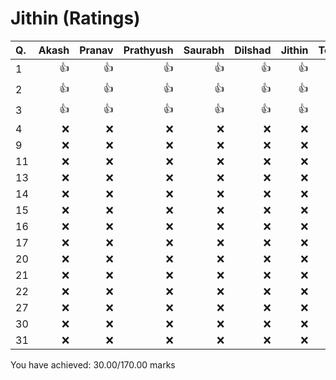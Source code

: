 Jithin (Ratings)
================
|Q. |Akash|Pranav|Prathyush|Saurabh|Dilshad|Jithin|Total: |
|:--|----:|-----:|--------:|------:|------:|-----:|------:|
|1  |:+1: |:+1:  |:+1:     |:+1:   |:+1:   |:+1:  |10     |
|2  |:+1: |:+1:  |:+1:     |:+1:   |:+1:   |:+1:  |10     |
|3  |:+1: |:+1:  |:+1:     |:+1:   |:+1:   |:+1:  |10     |
|4  |:x:  |:x:   |:x:      |:x:    |:x:    |:x:   |0      |
|9  |:x:  |:x:   |:x:      |:x:    |:x:    |:x:   |0      |
|11 |:x:  |:x:   |:x:      |:x:    |:x:    |:x:   |0      |
|13 |:x:  |:x:   |:x:      |:x:    |:x:    |:x:   |0      |
|14 |:x:  |:x:   |:x:      |:x:    |:x:    |:x:   |0      |
|15 |:x:  |:x:   |:x:      |:x:    |:x:    |:x:   |0      |
|16 |:x:  |:x:   |:x:      |:x:    |:x:    |:x:   |0      |
|17 |:x:  |:x:   |:x:      |:x:    |:x:    |:x:   |0      |
|20 |:x:  |:x:   |:x:      |:x:    |:x:    |:x:   |0      |
|21 |:x:  |:x:   |:x:      |:x:    |:x:    |:x:   |0      |
|22 |:x:  |:x:   |:x:      |:x:    |:x:    |:x:   |0      |
|27 |:x:  |:x:   |:x:      |:x:    |:x:    |:x:   |0      |
|30 |:x:  |:x:   |:x:      |:x:    |:x:    |:x:   |0      |
|31 |:x:  |:x:   |:x:      |:x:    |:x:    |:x:   |0      |
You have achieved: 30.00/170.00 marks